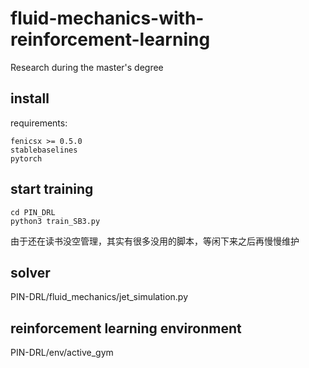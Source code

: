 # fluid-mechanics-with-reinforcement-learning
Research during the master's degree
## install
requirements:
```
fenicsx >= 0.5.0
stablebaselines
pytorch
```
## start training
```
cd PIN_DRL
python3 train_SB3.py
```
由于还在读书没空管理，其实有很多没用的脚本，等闲下来之后再慢慢维护
## solver
PIN-DRL/fluid_mechanics/jet_simulation.py
## reinforcement learning environment
PIN-DRL/env/active_gym
